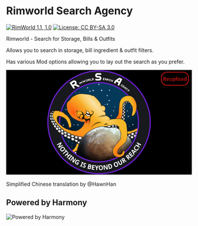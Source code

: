 
# Rimworld Search Agency

[![RimWorld 1.1, 1.0](https://img.shields.io/badge/RimWorld-1.1,%201.0-green.svg?style=popout-square)](http://rimworldgame.com/) [![License: CC BY-SA 3.0](https://img.shields.io/badge/License-CC%20BY--SA%203.0-lightgrey.svg)](https://creativecommons.org/licenses/by-sa/3.0/)

Rimworld - Search for Storage, Bills & Outfits

Allows you to search in storage, bill ingredient & outfit filters.

Has various Mod options allowing you to lay out the search as you prefer.

![Preview](https://raw.githubusercontent.com/Killface1980/StorageSearch/master/About/preview.png)

Simplified Chinese translation by @HawnHan

## Powered by Harmony

![Powered by Harmony](https://raw.githubusercontent.com/pardeike/Harmony/master/HarmonyLogo.png)

